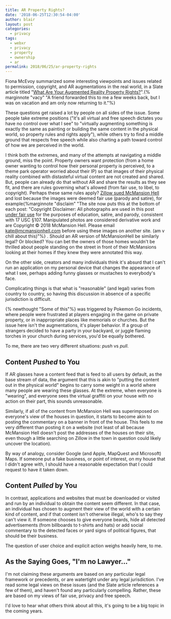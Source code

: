 ```yaml
---
title: AR Property Rights?
date: '2018-06-25T12:30:54-04:00'
author: blair
layout: post
categories:
  - privacy
tags:
  - webxr
  - privacy
  - property
  - ownership
  - ar
permalink: 2018/06/25/ar-property-rights
---
```

Fiona McEvoy summarized some interesting viewpoints and issues related to permission, copyright, and AR augmentations in the real world, in a Slate article titled "[What Are Your Augmented Reality Property Rights?](https://amp.slate.com/technology/2018/06/can-you-prevent-augmented-reality-ads-from-appearing-on-your-house.html)".{% marginnote "vacy" "A friend forwarded this to me a few weeks back, but I was on vacation and am only now returning to it."%}

These questions get raised a lot by people on all sides of the issue.  Some people take extreme positions ("it's all virtual and free speech dictates you have no control over what I see" to "virtually augmenting something is exactly the same as painting or building the same content in the physical world, so property rules and rights apply"), while others try to find a middle ground that respects free speech while also charting a path toward control of how we are perceived in the world.

I think both the extremes, and many of the attempts at navigating a middle ground, miss the point. Property owners want protection (from a home owner wanting to control how their personal property is perceived, to a theme park operator worried about their IP) so that images of their physical reality combined with distasteful virtual content are not created and shared.  But, people can already do that without AR and share the results as they see fit, and there are rules governing what's allowed (from fair use, to libel, to copyright).  Perhaps these same rules apply?  [Zillow sued McMansion Hell](http://mcmansionhell.com/) and lost because the images were deemed fair use (parody and satire), for example{%marginnote "disclaim" "The site now puts this at the bottom of each post: \"Copyright Disclaimer: All photographs are used in this post [under fair use](http://t.umblr.com/redirect?z=https%3A%2F%2Fwww.eff.org%2Fdeeplinks%2F2017%2F06%2Fmcmansion-hell-responds-zillows-unfounded-legal-claims&t=MjU3OTdiODkyYjAyZTZiOWIxZDViNGU2NjlkMWJiMDY0YWFhODliMSxPcU1rdDhqdw%3D%3D&b=t%3Axr6clbX55Ubs9hOlKCYFqQ&p=http%3A%2F%2Fmcmansionhell.com%2Fpost%2F165282052346%2F50-states-of-mcmansion-hell-special-top-20-new&m=1) for the purposes of education, satire, and parody, consistent with 17 USC &sect;107. Manipulated photos are considered derivative work and are Copyright &copy; 2018 McMansion Hell. Please email kate@mcmansionhell.com before using these images on another site. (am v chill about this)"%} .  Should an AR version of McMansionHell be similarly legal?  Or blocked?  You can bet the owners of those homes wouldn't be thrilled about people standing on the street in front of their McMansions looking at their homes if they knew they were annotated this way. 

On the other side, creators and many individuals think it's absurd that I can't run an application on my personal device that changes the appearance of what I see, perhaps adding funny glasses or mustaches to everybody's face.  

Complicating things is that what is "reasonable" (and legal) varies from country to country, so having this discussion in absence of a specific jurisdiction is difficult.

{% newthought "Some of this"%} was triggered by Pokemon Go incidents, where people were frustrated at players engaging in the game on private property, or in inappropriate places like memorials or churches.  But the issue here isn't the augmentations, it's player behavior.  If a group of strangers decided to have a party in your backyard, or juggle flaming torches in your church during services, you'd be equally bothered.

To me, there are two very different situations: _push_ vs _pull_.

## Content _Pushed_ to You

If AR glasses have a content feed that is feed to all users by default, as the base stream of data, the argument that this is akin to "putting the content out in the physical world" begins to carry some weight in a world where many people are wearing these glasses.  At the extreme, when everyone is "wearing", and everyone sees the virtual graffiti on your house with no action on their part, this sounds unreasonable.  

Similarly, if all of the content from McMansion Hell was superimposed on everyone's view of the houses in question, it starts to become akin to posting the commentary on a banner in front of the house.  This feels to me very different than posting it on a website (not least of all because McMansion Hell doesn't post the addresses of the houses on their site, even though a little searching on Zillow in the town in question could likely uncover the location).

By way of analogy, consider Google (and Apple, MapQuest and Microsoft) Maps.  If someone put a fake business, or point of interest, on my house that I didn't agree with, I should have a reasonable expectation that I could request to have it taken down.

## Content _Pulled_ by You

In contrast, applications and websites that must be downloaded or visited and run by an individual to obtain the content seem different.  In that case, an individual has chosen to augment their view of the world with a certain kind of content, and if that content isn't otherwise illegal, who's to say they can't view it. If someone chooses to give everyone beards, hide all detected advertisements (from billboards to t-shirts and hats) or add social commentary to the detected faces or yard signs of political figures, that should be their business.  
 
The question of user choice and explicit action weighs heavily here, to me.
 
## As the Saying Goes, "I'm no Lawyer..."

I'm not claiming these arguments are based on any particular legal framework or precedents, or are watertight under any legal jurisdiction. I've read some legal views on these issues (and the Slate article references a few of them), and haven't found any particularly compelling.  Rather, these are based on my views of fair use, privacy and free speech.

I'd love to hear what others think about all this, it's going to be a big topic in the coming years.
